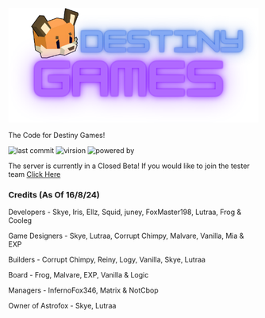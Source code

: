 ![DestinyGames Logo](https://github.com/Astrofox-Studios/DESTINYResource/blob/main/logo.png)

The Code for Destiny Games! 

![last commit](https://img.shields.io/github/last-commit/Astrofox-Studios/DESTINYResource?style=for-the-badge) ![virsion](https://img.shields.io/badge/Minecraft-1.20.4-8403fc?style=for-the-badge) ![powered by](https://img.shields.io/badge/Powered_by-EXPHost-038cfc?style=for-the-badge)

The server is currently in a Closed Beta! If you would like to join the tester team [Click Here](https://destinygames.org)

### Credits (As Of 16/8/24)

Developers - Skye, Iris, Ellz, Squid, juney, FoxMaster198, Lutraa, Frog & Cooleg

Game Designers - Skye, Lutraa, Corrupt Chimpy, Malvare, Vanilla, Mia & EXP

Builders - Corrupt Chimpy, Reiny, Logy, Vanilla, Skye, Lutraa

Board - Frog, Malvare, EXP, Vanilla & Logic

Managers - InfernoFox346, Matrix & NotCbop

Owner of Astrofox - Skye, Lutraa
